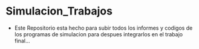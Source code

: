 # Simulacion_Trabajos

 * Este Repositorio esta hecho para subir todos los informes y codigos de los programas de simulacion
 para despues integrarlos en el trabajo final...
